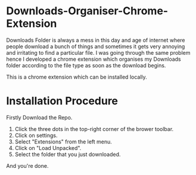 # Downloads-Organiser-Chrome-Extension

Downloads Folder is always a mess in this day and age of internet where people download a bunch of things and sometimes it gets very annoying and irritating to find a particular file. I was going through the same problem hence I developed a chrome extension which organises my Downloads folder according to the file type as soon as the download begins.

This is a chrome extension which can be installed locally.
# Installation Procedure 
Firstly Download the Repo.

1. Click the three dots in the top-right corner of the brower toolbar.
2. Click on settings.
3. Select "Extensions" from the left menu.
4. Click on "Load Unpacked".
5. Select the folder that you just downloaded.

And you're done.

